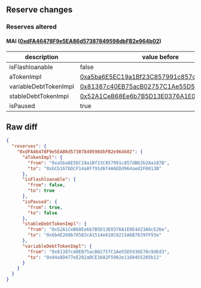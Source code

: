 ## Reserve changes

### Reserves altered

#### MAI ([0xdFA46478F9e5EA86d57387849598dbFB2e964b02](https://optimistic.etherscan.io/address/0xdFA46478F9e5EA86d57387849598dbFB2e964b02))

| description | value before | value after |
| --- | --- | --- |
| isFlashloanable | false | true |
| aTokenImpl | [0xa5ba6E5EC19a1Bf23C857991c857dB62b2Aa187B](https://optimistic.etherscan.io/address/0xa5ba6E5EC19a1Bf23C857991c857dB62b2Aa187B) | [0xbCb167bDCF14a8F791d6f4A6EDd964aed2F8813B](https://optimistic.etherscan.io/address/0xbCb167bDCF14a8F791d6f4A6EDd964aed2F8813B) |
| variableDebtTokenImpl | [0x81387c40EB75acB02757C1Ae55D5936E78c9dEd3](https://optimistic.etherscan.io/address/0x81387c40EB75acB02757C1Ae55D5936E78c9dEd3) | [0x04a8D477eE202aDCE1682F5902e1160455205b12](https://optimistic.etherscan.io/address/0x04a8D477eE202aDCE1682F5902e1160455205b12) |
| stableDebtTokenImpl | [0x52A1CeB68Ee6b7B5D13E0376A1E0E4423A8cE26e](https://optimistic.etherscan.io/address/0x52A1CeB68Ee6b7B5D13E0376A1E0E4423A8cE26e) | [0x6b4E260b765B3cA1514e618C0215A6B7839fF93e](https://optimistic.etherscan.io/address/0x6b4E260b765B3cA1514e618C0215A6B7839fF93e) |
| isPaused | true | false |


## Raw diff

```json
{
  "reserves": {
    "0xdFA46478F9e5EA86d57387849598dbFB2e964b02": {
      "aTokenImpl": {
        "from": "0xa5ba6E5EC19a1Bf23C857991c857dB62b2Aa187B",
        "to": "0xbCb167bDCF14a8F791d6f4A6EDd964aed2F8813B"
      },
      "isFlashloanable": {
        "from": false,
        "to": true
      },
      "isPaused": {
        "from": true,
        "to": false
      },
      "stableDebtTokenImpl": {
        "from": "0x52A1CeB68Ee6b7B5D13E0376A1E0E4423A8cE26e",
        "to": "0x6b4E260b765B3cA1514e618C0215A6B7839fF93e"
      },
      "variableDebtTokenImpl": {
        "from": "0x81387c40EB75acB02757C1Ae55D5936E78c9dEd3",
        "to": "0x04a8D477eE202aDCE1682F5902e1160455205b12"
      }
    }
  }
}
```